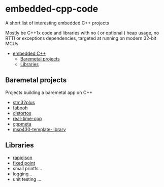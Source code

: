 # embedded-cpp-code

A short list of interesting embedded C++ projects

Mostly be C++1x code and libraries with no ( or optional ) heap usage, no RTTI or exceptions dependencies, targeted at running on modern 32-bit MCUs

- [embedded C++](#embedded-cpp)
  - [Baremetal projects](#baremetal-projects)
  - [Libraries](#libraries)

## Baremetal projects
Projects building a baremetal app on C++

* [stm32plus](https://github.com/andysworkshop/stm32plus)
* [fabooh](https://github.com/RickKimball/fabooh)
* [distortos](https://github.com/DISTORTEC/distortos)
* [real-time-cpp](https://github.com/ckormanyos/real-time-cpp)
* [cppmeta](https://github.com/mholling/cppmeta)
* [msp430-template-library](https://github.com/ekoeppen/msp430-template-library)

## Libraries
* [rapidjson](https://github.com/miloyip/rapidjson)
* [fixed point](https://github.com/kaidokert/tfixed)
* small printfs ..
* logging ..
* unit testing ...
